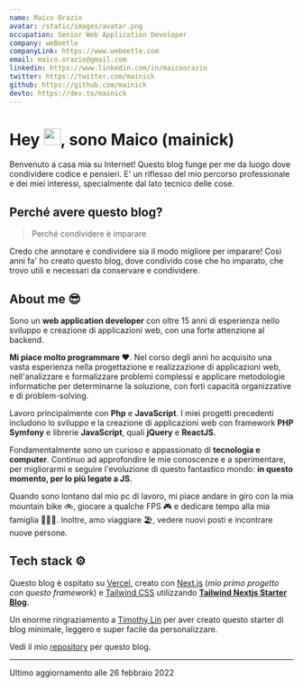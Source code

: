 ```yaml
---
name: Maico Orazio
avatar: /static/images/avatar.png
occupation: Senior Web Application Developer
company: weBeetle
companyLink: https://www.webeetle.com
email: maico.orazio@gmail.com
linkedin: https://www.linkedin.com/in/maicoorazio
twitter: https://twitter.com/mainick
github: https://github.com/mainick
devto: https://dev.to/mainick
---
```


# Hey <img src="https://raw.githubusercontent.com/MartinHeinz/MartinHeinz/master/wave.gif" width="30px" class="inline m-0" />, sono Maico (mainick)

Benvenuto a casa mia su Internet! Questo blog funge per me da luogo dove condividere codice e pensieri. E' un riflesso del mio
percorso professionale e dei miei interessi, specialmente dal lato tecnico delle cose.

## Perché avere questo blog?

> Perché condividere è imparare

Credo che annotare e condividere sia il modo migliore per imparare! Così anni fa' ho creato questo blog, dove condivido
cose che ho imparato, che trovo utili e necessari da conservare e condividere.

## About me 😎

Sono un **web application developer** con oltre 15 anni di esperienza nello sviluppo e creazione di applicazioni web,
con una forte attenzione al backend.

**Mi piace molto programmare ❤**. Nel corso degli anni ho acquisito una vasta esperienza nella progettazione e realizzazione di applicazioni web,
nell'analizzare e formalizzare problemi complessi e applicare metodologie informatiche per determinarne la soluzione,
con forti capacità organizzative e di problem-solving.

Lavoro principalmente con **Php** e **JavaScript**. I miei progetti precedenti includono lo sviluppo e
la creazione di applicazioni web con framework **PHP Symfony** e librerie **JavaScript**, quali **jQuery** e **ReactJS**.

Fondamentalmente sono un curioso e appassionato di **tecnologia e computer**. Continuo ad approfondire le mie conoscenze
e a sperimentare, per migliorarmi e seguire l'evoluzione di questo fantastico mondo: **in questo momento, per lo più legate a JS**.

Quando sono lontano dal mio pc di lavoro, mi piace andare in giro con la mia mountain bike 🚲, giocare a qualche FPS 🎮
e dedicare tempo alla mia famiglia 👨‍👩‍👦. Inoltre, amo viaggiare 🏖️, vedere nuovi posti e incontrare nuove persone.

## Tech stack ⚙️

Questo blog è ospitato su [Vercel](https://vercel.com/), creato con [Next.js](https://nextjs.org/) (_mio primo progetto con questo framework_)
e [Tailwind CSS](https://tailwindcss.com/) utilizzando [**Tailwind Nextjs Starter Blog**](https://github.com/timlrx/tailwind-nextjs-starter-blog).

Un enorme ringraziamento a [Timothy Lin](https://twitter.com/timlrxx) per aver creato questo starter di blog minimale,
leggero e super facile da personalizzare.

Vedi il mio [repository](https://github.com/mainick/mainickweb.com) per questo blog.

---

Ultimo aggiornamento alle 26 febbraio 2022
